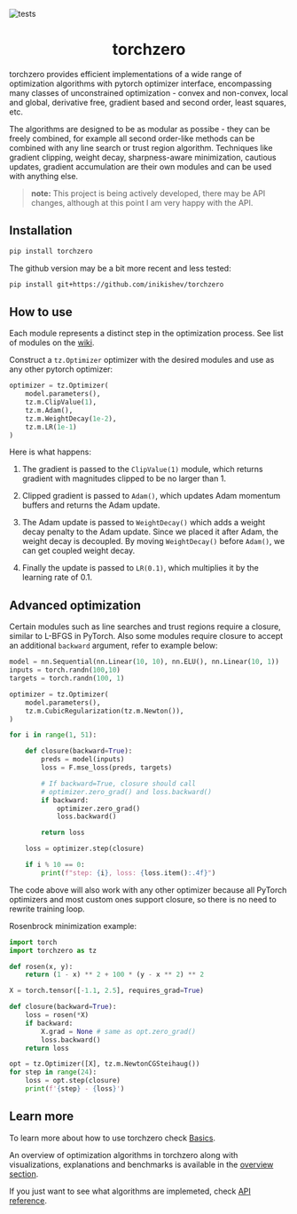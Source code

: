 ![tests](https://github.com/inikishev/torchzero/actions/workflows/tests.yml/badge.svg)

<h1 align='center'>torchzero</h1>

torchzero provides efficient implementations of a wide range of optimization algorithms with pytorch optimizer interface, encompassing many classes of unconstrained optimization - convex and non-convex, local and global, derivative free, gradient based and second order, least squares, etc.

The algorithms are designed to be as modular as possibe - they can be freely combined, for example all second order-like methods can be combined with any line search or trust region algorithm. Techniques like gradient clipping, weight decay, sharpness-aware minimization, cautious updates, gradient accumulation are their own modules and can be used with anything else.

> **note:** This project is being actively developed, there may be API changes, although at this point I am very happy with the API.

## Installation

```bash
pip install torchzero
```

The github version may be a bit more recent and less tested:

```bash
pip install git+https://github.com/inikishev/torchzero
```

## How to use

Each module represents a distinct step in the optimization process. See list of modules on the [wiki](https://inikishev.github.io/torchzero/API/).

Construct a ``tz.Optimizer`` optimizer with the desired modules and use as any other pytorch optimizer:

```py
optimizer = tz.Optimizer(
    model.parameters(),
    tz.m.ClipValue(1),
    tz.m.Adam(),
    tz.m.WeightDecay(1e-2),
    tz.m.LR(1e-1)
)
```

Here is what happens:

1. The gradient is passed to the ``ClipValue(1)`` module, which returns gradient with magnitudes clipped to be no larger than 1.

2. Clipped gradient is passed to ``Adam()``, which updates Adam momentum buffers and returns the Adam update.

3. The Adam update is passed to ``WeightDecay()`` which adds a weight decay penalty to the Adam update. Since we placed it after Adam, the weight decay is decoupled. By moving ``WeightDecay()`` before ``Adam()``, we can get coupled weight decay.

4. Finally the update is passed to ``LR(0.1)``, which multiplies it by the learning rate of 0.1.

## Advanced optimization

Certain modules such as line searches and trust regions require a closure, similar to L-BFGS in PyTorch. Also some modules require closure to accept an additional `backward` argument, refer to example below:

```python
model = nn.Sequential(nn.Linear(10, 10), nn.ELU(), nn.Linear(10, 1))
inputs = torch.randn(100,10)
targets = torch.randn(100, 1)

optimizer = tz.Optimizer(
    model.parameters(),
    tz.m.CubicRegularization(tz.m.Newton()),
)

for i in range(1, 51):

    def closure(backward=True):
        preds = model(inputs)
        loss = F.mse_loss(preds, targets)

        # If backward=True, closure should call
        # optimizer.zero_grad() and loss.backward()
        if backward:
            optimizer.zero_grad()
            loss.backward()

        return loss

    loss = optimizer.step(closure)

    if i % 10 == 0:
        print(f"step: {i}, loss: {loss.item():.4f}")
```

The code above will also work with any other optimizer because all PyTorch optimizers and most custom ones support closure, so there is no need to rewrite training loop.

Rosenbrock minimization example:

```py
import torch
import torchzero as tz

def rosen(x, y):
    return (1 - x) ** 2 + 100 * (y - x ** 2) ** 2

X = torch.tensor([-1.1, 2.5], requires_grad=True)

def closure(backward=True):
    loss = rosen(*X)
    if backward:
        X.grad = None # same as opt.zero_grad()
        loss.backward()
    return loss

opt = tz.Optimizer([X], tz.m.NewtonCGSteihaug())
for step in range(24):
    loss = opt.step(closure)
    print(f'{step} - {loss}')
```

## Learn more

To learn more about how to use torchzero check [Basics](<https://inikishev.github.io/torchzero/Basics/>).

An overview of optimization algorithms in torchzero along with visualizations, explanations and benchmarks is available in the [overview section](<https://inikishev.github.io/torchzero/overview/0.%20Introduction/>).

If you just want to see what algorithms are implemeted, check [API reference](<https://inikishev.github.io/torchzero/API/>).

